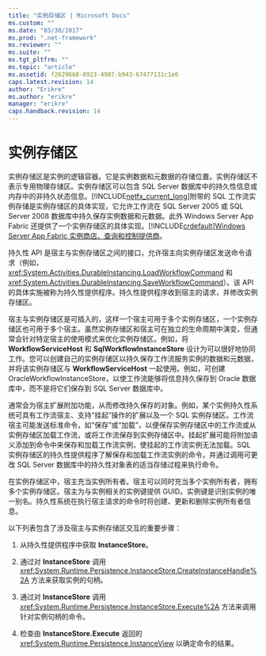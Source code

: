 ```yaml
---
title: "实例存储区 | Microsoft Docs"
ms.custom: ""
ms.date: "03/30/2017"
ms.prod: ".net-framework"
ms.reviewer: ""
ms.suite: ""
ms.tgt_pltfrm: ""
ms.topic: "article"
ms.assetid: f2629668-0923-4987-b943-67477131c1e0
caps.latest.revision: 14
author: "Erikre"
ms.author: "erikre"
manager: "erikre"
caps.handback.revision: 14
---
```

# 实例存储区
实例存储区是实例的逻辑容器。它是实例数据和元数据的存储位置。实例存储区不表示专用物理存储区。实例存储区可以包含 SQL Server 数据库中的持久性信息或内存中的非持久状态信息。[!INCLUDE[netfx_current_long](../../../includes/netfx-current-long-md.md)]附带的 SQL 工作流实例存储是实例存储区的具体实现，它允许工作流在 SQL Server 2005 或 SQL Server 2008 数据库中持久保存实例数据和元数据。此外 Windows Server App Fabric 还提供了一个实例存储区的具体实现。[!INCLUDE[crdefault](../../../includes/crdefault-md.md)][Windows Server App Fabric 实例商店、查询和控制提供商](http://go.microsoft.com/fwlink/?LinkID=201201&clcid=0x804)。  
  
 持久性 API 是宿主与实例存储区之间的接口，允许宿主向实例存储区发送命令请求（例如，<xref:System.Activities.DurableInstancing.LoadWorkflowCommand> 和 <xref:System.Activities.DurableInstancing.SaveWorkflowCommand>）。该 API 的具体实施被称为持久性提供程序。持久性提供程序收到宿主的请求，并修改实例存储区。  
  
 宿主与实例存储区是可插入的，这样一个宿主可用于多个实例存储区，一个实例存储区也可用于多个宿主。虽然实例存储区和宿主可在独立的生命周期中演变，但通常会针对特定宿主的使用模式来优化实例存储区。例如，将 **WorkflowServiceHost** 和 **SqlWorkflowInstanceStore** 设计为可以很好地协同工作。您可以创建自己的实例存储区以持久保存工作流服务实例的数据和元数据，并将该实例存储区与 **WorkflowServiceHost** 一起使用。例如，可创建 OracleWorkflowInstanceStore，以使工作流能够将信息持久保存到 Oracle 数据库中，而不是将它们保存到 SQL Server 数据库中。  
  
 通常会为宿主扩展附加功能，从而修改持久保存的对象。例如，某个实例持久性系统可具有工作流宿主、支持“挂起”操作的扩展以及一个 SQL 实例存储区。工作流宿主可能发送标准命令，如“保存”或“加载”，以便保存实例存储区中的工作流或从实例存储区加载工作流，或将工作流保存到实例存储区中。挂起扩展可能将附加语义添加到命令中来保存和加载工作流实例，使挂起的工作流实例无法加载。SQL 实例存储区的持久性提供程序了解保存和加载工作流实例的命令，并通过调用可更改 SQL Server 数据库中的持久性对象表的适当存储过程来执行命令。  
  
 在实例存储区中，宿主充当实例所有者。宿主可以同时充当多个实例所有者，拥有多个实例存储区。宿主为与实例相关的实例键提供 GUID。实例键是识别实例的唯一别名。持久性系统在执行宿主请求的命令时将创建、更新和删除实例所有者信息。  
  
 以下列表包含了涉及宿主与实例存储区交互的重要步骤：  
  
1.  从持久性提供程序中获取 **InstanceStore**。  
  
2.  通过对 **InstanceStore** 调用 <xref:System.Runtime.Persistence.InstanceStore.CreateInstanceHandle%2A> 方法来获取实例的句柄。  
  
3.  通过对 **InstanceStore** 调用 <xref:System.Runtime.Persistence.InstanceStore.Execute%2A> 方法来调用针对实例句柄的命令。  
  
4.  检查由 **InstanceStore.Execute** 返回的 <xref:System.Runtime.Persistence.InstanceView> 以确定命令的结果。